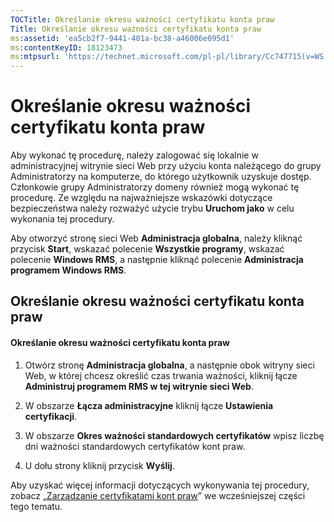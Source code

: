 ```yaml
---
TOCTitle: Określanie okresu ważności certyfikatu konta praw
Title: Określanie okresu ważności certyfikatu konta praw
ms:assetid: 'ea5cb2f7-9441-401a-bc38-a46006e095d1'
ms:contentKeyID: 18123473
ms:mtpsurl: 'https://technet.microsoft.com/pl-pl/library/Cc747715(v=WS.10)'
---
```


Określanie okresu ważności certyfikatu konta praw
=================================================

Aby wykonać tę procedurę, należy zalogować się lokalnie w administracyjnej witrynie sieci Web przy użyciu konta należącego do grupy Administratorzy na komputerze, do którego użytkownik uzyskuje dostęp. Członkowie grupy Administratorzy domeny również mogą wykonać tę procedurę. Ze względu na najważniejsze wskazówki dotyczące bezpieczeństwa należy rozważyć użycie trybu **Uruchom jako** w celu wykonania tej procedury.

Aby otworzyć stronę sieci Web **Administracja globalna**, należy kliknąć przycisk **Start**, wskazać polecenie **Wszystkie programy**, wskazać polecenie **Windows RMS**, a następnie kliknąć polecenie **Administracja programem Windows RMS**.

Określanie okresu ważności certyfikatu konta praw
-------------------------------------------------

#### Określanie okresu ważności certyfikatu konta praw

1.  Otwórz stronę **Administracja globalna**, a następnie obok witryny sieci Web, w której chcesz określić czas trwania ważności, kliknij łącze **Administruj programem RMS w tej witrynie sieci Web**.

2.  W obszarze **Łącza administracyjne** kliknij łącze **Ustawienia certyfikacji**.

3.  W obszarze **Okres ważności standardowych certyfikatów** wpisz liczbę dni ważności standardowych certyfikatów kont praw.

4.  U dołu strony kliknij przycisk **Wyślij**.

Aby uzyskać więcej informacji dotyczących wykonywania tej procedury, zobacz „[Zarządzanie certyfikatami kont praw](https://technet.microsoft.com/49c5c2ba-e197-4e4b-b3b3-b3248f068bcc)” we wcześniejszej części tego tematu.
